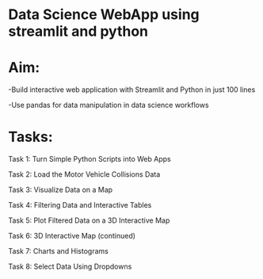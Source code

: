 # Data Science WebApp using streamlit and python
# Aim:

-Build interactive web application with Streamlit and Python in just 100 lines

-Use pandas for data manipulation in data science workflows
# Tasks:
Task 1: 
Turn Simple Python Scripts into Web Apps

Task 2: 
Load the Motor Vehicle Collisions Data

Task 3: 
Visualize Data on a Map

Task 4: 
Filtering Data and Interactive Tables

Task 5: 
Plot Filtered Data on a 3D Interactive Map

Task 6: 
3D Interactive Map (continued)

Task 7: 
Charts and Histograms

Task 8: 
Select Data Using Dropdowns
